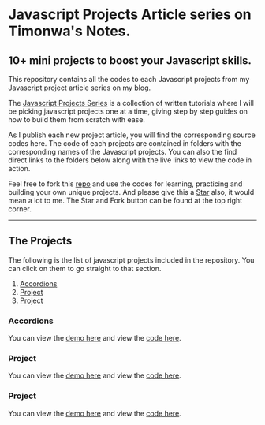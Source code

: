 # Javascript Projects Article series on Timonwa's Notes.

## 10+ mini projects to boost your Javascript skills.

This repository contains all the codes to each Javascript projects from my Javascript project article series on my [blog](https://blog.timonwa.com).

The [Javascript Projects Series](https://blog.timonwa.com/series/javascript-projects) is a collection of written tutorials where I will be picking javascript projects one at a time, giving step by step guides on how to build them from scratch with ease.

As I publish each new project article, you will find the corresponding source codes here. The code of each projects are contained in folders with the corresponding names of the Javascript projects. You can also the find direct links to the folders below along with the live links to view the code in action.

Feel free to fork this [repo](https://github.com/Timonwa/javascript-project-series) and use the codes for learning, practicing and building your own unique projects. And please give this a [Star](https://github.com/Timonwa/javascript-project-series) also, it would mean a lot to me. The Star and Fork button can be found at the top right corner.

---

## The Projects

The following is the list of javascript projects included in the repository.
You can click on them to go straight to that section.

1. [Accordions](#accordions)
2. [Project](#project)
3. [Project](project)

### Accordions

You can view the [demo here](https://javascript-project-series.vercel.app/01-accordion/index.html) and view the [code here](https://github.com/Timonwa/javascript-project-series/tree/main/01-accordion).

### Project

You can view the [demo here]() and view the [code here]().

### Project

You can view the [demo here]() and view the [code here]().
